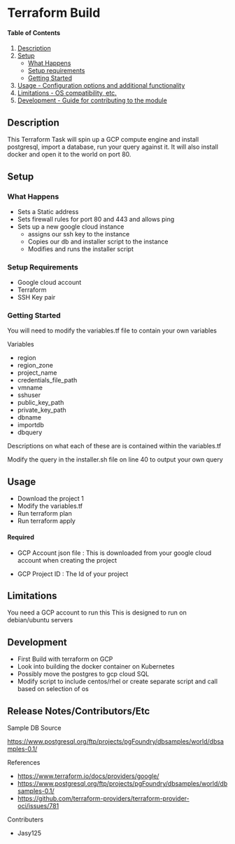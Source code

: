 # Terraform Build

#### Table of Contents

1. [Description](#description)
2. [Setup](#setup)
    * [What Happens](#what-happens)
    * [Setup requirements](#setup-requirements)
    * [Getting Started](#getting-started)
3. [Usage - Configuration options and additional functionality](#usage)
4. [Limitations - OS compatibility, etc.](#limitations)
5. [Development - Guide for contributing to the module](#development)

## Description

This Terraform Task will spin up a GCP compute engine and install postgresql, import a database, run your query against it. It will also install docker and open it to the world on port 80.

## Setup

### What Happens

* Sets a Static address
* Sets firewall rules for port 80 and 443 and allows ping
* Sets up a new google cloud instance
  - assigns our ssh key to the instance
  - Copies our db and installer script to the instance
  - Modifies and runs the installer script

### Setup Requirements

* Google cloud account
* Terraform
* SSH Key pair

### Getting Started

You will need to modify the variables.tf file to contain your own variables

Variables 
  - region
  - region_zone
  - project_name
  - credentials_file_path
  - vmname
  - sshuser
  - public_key_path
  - private_key_path
  - dbname
  - importdb
  - dbquery

  Descriptions on what each of these are is contained within the variables.tf

Modify the query in the installer.sh file on line 40 to output your own query

## Usage

  - Download the project 1 
  - Modify the variables.tf 
  - Run terraform plan
  - Run terraform apply

#### Required

* GCP Account json file : This is downloaded from your google cloud account when creating the project

* GCP Project ID : The Id of your project

## Limitations

You need a GCP account to run this
This is designed to run on debian/ubuntu servers

## Development

* First Build with terraform on GCP
* Look into building the docker container on Kubernetes
* Possibly move the postgres to gcp cloud SQL
* Modify script to include centos/rhel or create separate script and call based on selection of os

## Release Notes/Contributors/Etc

Sample DB Source

https://www.postgresql.org/ftp/projects/pgFoundry/dbsamples/world/dbsamples-0.1/

References

* https://www.terraform.io/docs/providers/google/
* https://www.postgresql.org/ftp/projects/pgFoundry/dbsamples/world/dbsamples-0.1/
* https://github.com/terraform-providers/terraform-provider-oci/issues/781

Contributers 

   - Jasy125
